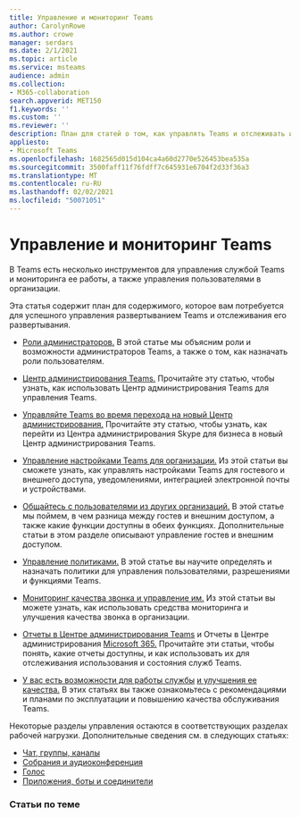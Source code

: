```yaml
---
title: Управление и мониторинг Teams
author: CarolynRowe
ms.author: crowe
manager: serdars
ms.date: 2/1/2021
ms.topic: article
ms.service: msteams
audience: admin
ms.collection:
- M365-collaboration
search.appverid: MET150
f1.keywords: ''
ms.custom: ''
ms.reviewer: ''
description: План для статей о том, как управлять Teams и отслеживать их.
appliesto:
- Microsoft Teams
ms.openlocfilehash: 1682565d015d104ca4a60d2770e526453bea535a
ms.sourcegitcommit: 3500faff11f76fdff7c645931e6704f2d33f36a3
ms.translationtype: MT
ms.contentlocale: ru-RU
ms.lasthandoff: 02/02/2021
ms.locfileid: "50071051"
---
```

# <a name="manage-and-monitor-teams"></a>Управление и мониторинг Teams

В Teams есть несколько инструментов для управления службой Teams и мониторинга ее работы, а также управления пользователями в организации.

Эта статья содержит план для содержимого, которое вам потребуется для успешного управления развертыванием Teams и отслеживания его развертывания.

- [Роли администраторов.](using-admin-roles.md) В этой статье мы объясним роли и возможности администраторов Teams, а также о том, как назначать роли пользователям.

- [Центр администрирования Teams.](manage-teams-in-modern-portal.md) Прочитайте эту статью, чтобы узнать, как использовать Центр администрирования Teams для управления Teams.  

- [Управляйте Teams во время перехода на новый Центр администрирования.](manage-teams-skypeforbusiness-admin-center.md) Прочитайте эту статью, чтобы узнать, как перейти из Центра администрирования Skype для бизнеса в новый Центр администрирования Teams. 

- [Управление настройками Teams для организации.](enable-features-office-365.md) Из этой статьи вы сможете узнать, как управлять настройками Teams для гостевого и внешнего доступа, уведомлениями, интеграцией электронной почты и устройствами.  

- [Общайтесь с пользователями из других организаций.](communicate-with-users-from-other-organizations.md) В этой статье мы поймем, в чем разница между гостев и внешним доступом, а также какие функции доступны в обеих функциях. Дополнительные статьи в этом разделе описывают управление гостев и внешним доступом.

- [Управление политиками.](assign-policies.md) В этой статье вы научите определять и назначать политики для управления пользователями, разрешениями и функциями Teams.

- [Мониторинг качества звонка и управление им.](monitor-call-quality-qos.md) Из этой статьи вы можете узнать, как использовать средства мониторинга и улучшения качества звонка в организации.

- [Отчеты в Центре администрирования Teams](teams-analytics-and-reports/teams-reporting-reference.md) и Отчеты в Центре администрирования [Microsoft 365.](teams-activity-reports.md) Прочитайте эти статьи, чтобы понять, какие отчеты доступны, и как использовать их для отслеживания использования и состояния служб Teams.

- [У вас есть возможности для работы службы](teams-analytics-and-reports/teams-reporting-reference.md) [и улучшения ее качества.](upgrade-enhance-my-service.md) В этих статьях вы также ознакомьтесь с рекомендациями и планами по эксплуатации и повышению качества обслуживания Teams.

Некоторые разделы управления остаются в соответствующих разделах рабочей нагрузки. Дополнительные сведения см. в следующих статьях:

- [Чат, группы, каналы](deploy-chat-teams-channels-microsoft-teams-landing-page.md)
- [Собрания и аудиоконференция](deploy-meetings-microsoft-teams-landing-page.md)
- [Голос](cloud-voice-landing-page.md)
- [Приложения, боты и соединители](deploy-apps-microsoft-teams-landing-page.md)


### <a name="related-topics"></a>Статьи по теме

